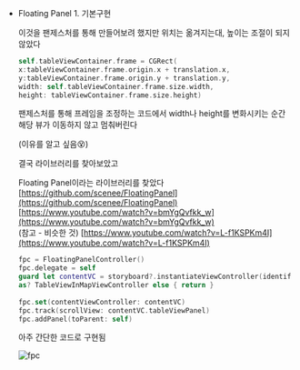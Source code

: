 - Floating Panel 1. 기본구현

    이것을 팬제스처를 통해 만들어보려 했지만 위치는 옮겨지는대, 높이는 조절이 되지 않았다

    ```swift
    self.tableViewContainer.frame = CGRect(
    x:tableViewContainer.frame.origin.x + translation.x, 
    y:tableViewContainer.frame.origin.y + translation.y, 
    width: self.tableViewContainer.frame.size.width, 
    height: tableViewContainer.frame.size.height)
    ```

    팬제스처를 통해 프레임을 조정하는 코드에서 width나 height를 변화시키는 순간
    해당 뷰가 이동하지 않고 멈춰버린다

    (이유를 알고 싶음😵)

    결국 라이브러리를 찾아보았고

    Floating Panel이라는 라이브러리를 찾았다  
    [https://github.com/scenee/FloatingPanel](https://github.com/scenee/FloatingPanel)  
    [https://www.youtube.com/watch?v=bmYgQvfkk_w](https://www.youtube.com/watch?v=bmYgQvfkk_w)  
    (참고 - 비슷한 것) [https://www.youtube.com/watch?v=L-f1KSPKm4I](https://www.youtube.com/watch?v=L-f1KSPKm4I)  

    ```swift
    fpc = FloatingPanelController()
    fpc.delegate = self
    guard let contentVC = storyboard?.instantiateViewController(identifier: "contentVC") 
    as? TableViewInMapViewController else { return }
            
    fpc.set(contentViewController: contentVC)
    fpc.track(scrollView: contentVC.tableViewPanel)
    fpc.addPanel(toParent: self)
    ```

    아주 간단한 코드로 구현됨

    ![fpc](https://user-images.githubusercontent.com/77920227/122388501-e6e3a280-cfaa-11eb-865d-5b4bb89e1e58.gif)

